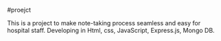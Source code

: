 #proejct

This is a project to make note-taking process seamless and easy for hospital staff.
Developing in Html, css, JavaScript, Express.js, Mongo DB.